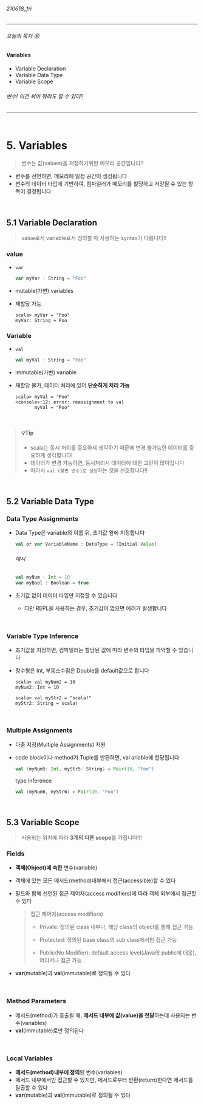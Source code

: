###### 210618_fri

<hr>



###### 오늘의 목차 :dizzy_face:

#### Variables

- Variable Declaration
- Variable Data Type
- Variable Scope

###### 변수! 이건 써야 뭐라도 할 수 있다!!

<hr>

<br>


# 5. Variables

> 변수는 값(values)을 저장하기위한 메모리 공간입니다!!

- 변수를 선언하면, 메모리에 일정 공간이 생성됩니다
- 변수의 데이터 타입에 기반하여, 컴파일러가 메모리를 할당하고 저장될 수 있는  항목이 결정됩니다

<br>

## 5.1 Variable Declaration

> value로서 variable로서 정의할 때 사용하는 syntax가 다릅니다!!

### value

- `var`

  ```scala
  var myVar : String = "Foo"
  ```

- mutable(가변) variables

- 재할당 가능

  ```shell
  scala> myVar = "Poo"
  myVar: String = Poo
  ```

### Variable

- `val`

  ```scala
  val myVal : String = "Foo"
  ```

- immutable(가변) variable

- 재할당 불가, 데이터 처리에 있어 **단순하게 처리 가능**

  ```shell
  scala> myVal = "Poo"
  <console>:12: error: reassignment to val
         myVal = "Poo"
  ```

<br>

> #### :bulb:Tip
>
> - scala는 동시 처리를 중요하세 생각하기 때문에 변경 불가능한 데이터를 중요하게 생각합니다!
> - 데이터가 변경 가능하면, 동시처리시 데이터에 대한 고민이 많아집니다
> - 따라서 `val (불변 변수)로 설정`하는 것을 선호합니다!!

<br>

## 5.2 Variable Data Type

### Data Type Assignments

- Data Type은 variable의 이름 뒤, 초기값 앞에 지정합니다

  ```scala
  val or var VariableName : DataType = [Initial Value]
  ```

  ###### 예시

  ```scala
  val myNum : Int = 10
  var myBool : Boolean = true
  ```

- 초기값 없이 데이터 타입만 지정할 수 있습니다

  - 다만 REPL을 사용하는 경우, 초기값이 없으면 에러가 발생합니다

<br>

### Variable Type Inference

- 초기값을 지정하면, 컴파일러는 할당된 값에 따라 변수의 타입을 파악할 수 있습니다

- 정수형은 Int, 부동소수점은 Double를 default값으로 합니다

  ```shell
  scala> val myNum2 = 10
  myNum2: Int = 10
  
  scala> val myStr2 = "scala!"
  myStr2: String = scala!
  ```

<br>

### Multiple Assignments

- 다중 지정(Multiple Assignments) 지원

- code block이나 method가 Tuple를 반환하면, val ariable에 할당됩니다

  ```scala
  val (myNum5: Int, myStr5: String) = Pair(10, "Foo")
  ```

  type inference

  ```scala
  val (myNum6, myStr6) = Pair(10, "Foo")
  ```

<br>

## 5.3 Variable Scope

> 사용되는 위치에 따라 **3개의 다른 scope**를 가집니다!!!

### Fields

- **객체(Object)에 속한** 변수(variable)

- 객체에 있는 모든 메서드(method)내부에서 접근(accessible)할 수 있다

- 필드와 함께 선언된 접근 제어자(access modifiers)에 따라 객체 외부에서 접근할 수 있다

  > 접근 제어자(access modifiers)
  >
  > - Private: 정의된 class 내부나, 해당 class의 object를 통해 접근 가능
  > - Protected: 정의된 base class의 sub class에서만 접근 가능
  >
  > - Public(No Modifier): default access level(Java의 public에 대응), 어디서나 접근 가능

- **var**(mutable)과 **val**(immutable)로 정의될 수 있다

<br>

### Method Parameters

- 메서드(method)가 호출될 때, **메서드 내부에 값(value)을 전달**하는데 사용되는 변수(variables)
- **val**(immutable)로만 정의된다

<br>

### Local Variables

- **메서드(method)내부에 정의**된 변수(variables)
- 메서드 내부에서만 접근할 수 있지만, 메서드로부터 반환(return)한다면 메서드를 탈출할 수 있다
- **var**(mutable)과 **val**(immutable)로 정의될 수 있다

